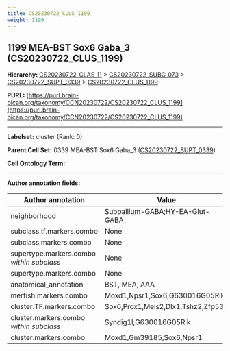 ```yaml
---
title: CS20230722_CLUS_1199
weight: 1199
---
```

## 1199 MEA-BST Sox6 Gaba_3 (CS20230722_CLUS_1199)
<b>Hierarchy: </b>
[CS20230722_CLAS_11](../CS20230722_CLAS_11) >
[CS20230722_SUBC_073](../CS20230722_SUBC_073) >
[CS20230722_SUPT_0339](../CS20230722_SUPT_0339) >
[CS20230722_CLUS_1199](../CS20230722_CLUS_1199)

**PURL:** [https://purl.brain-bican.org/taxonomy/CCN20230722/CS20230722_CLUS_1199](https://purl.brain-bican.org/taxonomy/CCN20230722/CS20230722_CLUS_1199)

---


**Labelset:** cluster (Rank: 0)

**Parent Cell Set:** 0339 MEA-BST Sox6 Gaba_3 ([CS20230722_SUPT_0339](../CS20230722_SUPT_0339))



**Cell Ontology Term:** 

[MARKER GENES.]: #


---

[TRANSFERRED ANNOTATIONS.]: #


[AUTHOR ANNOTATION FIELDS.]: #


**Author annotation fields:**

| Author annotation | Value |
|-------------------|-------|
|neighborhood|Subpallium-GABA;HY-EA-Glut-GABA|
|subclass.tf.markers.combo|None|
|subclass.markers.combo|None|
|supertype.markers.combo _within subclass_|None|
|supertype.markers.combo|None|
|anatomical_annotation|BST, MEA, AAA|
|merfish.markers.combo|Moxd1,Npsr1,Sox6,G630016G05Rik|
|cluster.TF.markers.combo|Sox6,Prox1,Meis2,Dlx1,Tshz2,Zfp536|
|cluster.markers.combo _within subclass_|Syndig1l,G630016G05Rik|
|cluster.markers.combo|Moxd1,Gm39185,Sox6,Npsr1|
